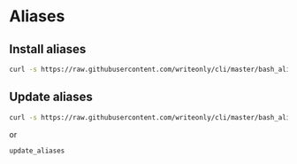 # Aliases

## Install aliases

```bash
curl -s https://raw.githubusercontent.com/writeonly/cli/master/bash_aliases_install.sh | bash
```

## Update aliases
```bash
curl -s https://raw.githubusercontent.com/writeonly/cli/master/bash_aliases_update.sh | bash
```
or
```bash
update_aliases
```
